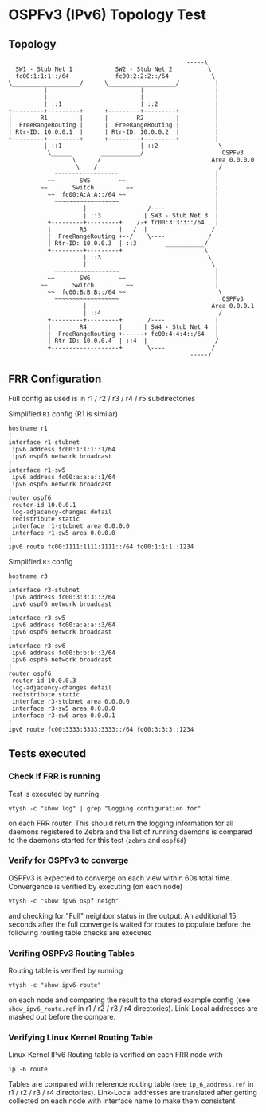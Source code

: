 # OSPFv3 (IPv6) Topology Test

## Topology
	                                                  -----\
	  SW1 - Stub Net 1            SW2 - Stub Net 2          \
	  fc00:1:1:1::/64             fc00:2:2:2::/64            \
	\___________________/      \___________________/          |
	          |                          |                    |
	          |                          |                    |
	          | ::1                      | ::2                |
	+---------+---------+      +---------+---------+          |
	|        R1         |      |        R2         |          |
	|  FreeRangeRouting |      |  FreeRangeRouting |          |
	| Rtr-ID: 10.0.0.1  |      | Rtr-ID: 10.0.0.2  |          |
	+---------+---------+      +---------+---------+          |
	          | ::1                      | ::2                 \
	           \______        ___________/                      OSPFv3
	                  \      /                               Area 0.0.0.0
	                   \    /                                  /
	             ~~~~~~~~~~~~~~~~~~                           |
	           ~~       SW5        ~~                         |
	         ~~       Switch         ~~                       |
	           ~~  fc00:A:A:A::/64 ~~                         |
	             ~~~~~~~~~~~~~~~~~~                           |
	                     |                 /----              |
	                     | ::3            | SW3 - Stub Net 3  | 
	           +---------+---------+    /-+ fc00:3:3:3::/64   |
	           |        R3         |   /  |                  /
	           |  FreeRangeRouting +--/    \----            /
	           | Rtr-ID: 10.0.0.3  | ::3        ___________/
	           +---------+---------+                       \
	                     | ::3                              \
	                     |                                   \
	             ~~~~~~~~~~~~~~~~~~                           |
	           ~~       SW6        ~~                         |
	         ~~       Switch         ~~                       |
	           ~~  fc00:B:B:B::/64 ~~                          \
	             ~~~~~~~~~~~~~~~~~~                             OSPFv3
	                     |                                   Area 0.0.0.1
	                     | ::4                                 /
	           +---------+---------+       /----              |
	           |        R4         |      | SW4 - Stub Net 4  |
	           |  FreeRangeRouting +------+ fc00:4:4:4::/64   |
	           | Rtr-ID: 10.0.0.4  | ::4  |                   /
	           +-------------------+       \----             /
	                                                   -----/

## FRR Configuration

Full config as used is in r1 / r2 / r3 / r4 / r5 subdirectories

Simplified `R1` config (R1 is similar)

	hostname r1
	!
	interface r1-stubnet
	 ipv6 address fc00:1:1:1::1/64
	 ipv6 ospf6 network broadcast
	!
	interface r1-sw5
	 ipv6 address fc00:a:a:a::1/64
	 ipv6 ospf6 network broadcast
	!
	router ospf6
	 router-id 10.0.0.1
	 log-adjacency-changes detail
	 redistribute static
	 interface r1-stubnet area 0.0.0.0
	 interface r1-sw5 area 0.0.0.0
	!
	ipv6 route fc00:1111:1111:1111::/64 fc00:1:1:1::1234

Simplified `R3` config

	hostname r3
	!
	interface r3-stubnet
	 ipv6 address fc00:3:3:3::3/64
	 ipv6 ospf6 network broadcast
	!
	interface r3-sw5
	 ipv6 address fc00:a:a:a::3/64
	 ipv6 ospf6 network broadcast
	!
	interface r3-sw6
	 ipv6 address fc00:b:b:b::3/64
	 ipv6 ospf6 network broadcast
	!
	router ospf6
	 router-id 10.0.0.3
	 log-adjacency-changes detail
	 redistribute static
	 interface r3-stubnet area 0.0.0.0
	 interface r3-sw5 area 0.0.0.0
	 interface r3-sw6 area 0.0.0.1
	!
	ipv6 route fc00:3333:3333:3333::/64 fc00:3:3:3::1234

## Tests executed

### Check if FRR is running

Test is executed by running 

	vtysh -c "show log" | grep "Logging configuration for"
	
on each FRR router. This should return the logging information for all daemons registered
to Zebra and the list of running daemons is compared to the daemons started for this test (`zebra` and `ospf6d`)

### Verify for OSPFv3 to converge

OSPFv3 is expected to converge on each view within 60s total time. Convergence is verified by executing (on each node)

	vtysh -c "show ipv6 ospf neigh"

and checking for "Full" neighbor status in the output. An additional 15 seconds after the full converge is waited for routes to populate before the following routing table checks are executed

### Verifing OSPFv3 Routing Tables

Routing table is verified by running 

	vtysh -c "show ipv6 route"

on each node and comparing the result to the stored example config (see `show_ipv6_route.ref` in r1 / r2 / r3 / r4 directories). Link-Local addresses are masked out before the compare.

### Verifying Linux Kernel Routing Table

Linux Kernel IPv6 Routing table is verified on each FRR node with

	ip -6 route

Tables are compared with reference routing table (see `ip_6_address.ref` in r1 / r2 / r3 / r4 directories). Link-Local addresses are translated after getting collected on each node with interface name to make them consistent
